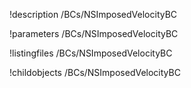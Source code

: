 !description /BCs/NSImposedVelocityBC

!parameters /BCs/NSImposedVelocityBC

!listingfiles /BCs/NSImposedVelocityBC

!childobjects /BCs/NSImposedVelocityBC

